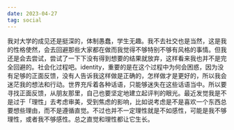 ```yaml
---
date: 2023-04-27
tag: social
---
```

我对大学的成见还是挺深的，体制愚蠢，学生无趣。我不去社交也是当然，这是我的性格使然，会去回避那些大家都在做而我觉得不够特别不够有风格的事情。但我还是会去尝试，尝试了一下下没有得到想要的结果就放弃，这样看来我也并不是完全回避的。社会化过程吧。identity，重要的是在这个过程中为何会困惑，因为没有足够的正面反馈，没有人告诉我这样做是正确的，怎样做才是更好的，所以我会迷茫我的想法和行动。世界充斥着各种话语，只能够迷失在这些话语当中。所以要寻找正面反馈，从朋友那里，自己也要坚定地建立起评判的眼光。最近发觉我是不是过于「理性」去考虑审美，受到焦虑的影响，比如说考虑是不是喜欢一个东西总要想些理由，而不是遵循直觉。不过也并不一定理性就是不如感性，可能是我不够理性，或者我不够感性。总之直觉和理性都让它生长。
